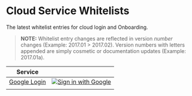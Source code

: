# Cloud Service Whitelists

The latest whitelist entries for cloud login and Onboarding.

> __NOTE:__ Whitelist entry changes are reflected in version _number_ changes (Example: 2017.01 > 2017.02). Version numbers with letters appended are simply cosmetic or documentation updates (Example: 2017.01a).

| Service 	|  	|
|---	|---	|
| [Google Login](cloud-login/cloud-login_google.md) 	| [![Sign in with Google](https://developers.google.com/identity/images/btn_google_signin_dark_normal_web.png "Sign in with Google")](cloud-login/cloud-login_google.md) 	|
|  	|  	|


